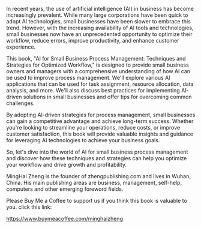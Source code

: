 
In recent years, the use of artificial intelligence (AI) in business has become increasingly prevalent. While many large corporations have been quick to adopt AI technologies, small businesses have been slower to embrace this trend. However, with the increasing availability of AI tools and technologies, small businesses now have an unprecedented opportunity to optimize their workflow, reduce errors, improve productivity, and enhance customer experience.

This book, "AI for Small Business Process Management: Techniques and Strategies for Optimized Workflow," is designed to provide small business owners and managers with a comprehensive understanding of how AI can be used to improve process management. We'll explore various AI applications that can be used for task assignment, resource allocation, data analysis, and more. We'll also discuss best practices for implementing AI-driven solutions in small businesses and offer tips for overcoming common challenges.

By adopting AI-driven strategies for process management, small businesses can gain a competitive advantage and achieve long-term success. Whether you're looking to streamline your operations, reduce costs, or improve customer satisfaction, this book will provide valuable insights and guidance for leveraging AI technologies to achieve your business goals.

So, let's dive into the world of AI for small business process management and discover how these techniques and strategies can help you optimize your workflow and drive growth and profitability.

MingHai Zheng is the founder of zhengpublishing.com and lives in Wuhan, China. His main publishing areas are business, management, self-help, computers and other emerging foreword fields.

Please Buy Me a Coffee to support us if you think this book is valuable to you. click this link:

https://www.buymeacoffee.com/minghaizheng
